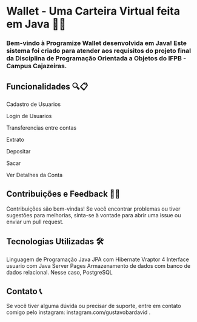 # Wallet - Uma Carteira Virtual feita em Java 🌿💊

### Bem-vindo à Programize Wallet desenvolvida em Java! Este sistema foi criado para atender aos requisitos do projeto final da Disciplina de Programação Orientada a Objetos do IFPB - Campus Cajazeiras.

## Funcionalidades 🔍📋

Cadastro de Usuarios

Login de Usuarios

Transferencias entre contas

Extrato

Depositar

Sacar

Ver Detalhes da Conta

## Contribuições e Feedback 🤝🔧
Contribuições são bem-vindas! Se você encontrar problemas ou tiver sugestões para melhorias, sinta-se à vontade para abrir uma issue ou enviar um pull request.

## Tecnologias Utilizadas 🛠️
  Linguagem de Programação Java
  JPA com Hibernate
  Vraptor 4 
  Interface usuario com Java Server Pages 
  Armazenamento de dados com banco de dados relacional. Nesse caso, PostgreSQL

## Contato 📞
Se você tiver alguma dúvida ou precisar de suporte, entre em contato comigo pelo instagram: instagram.com/gustavobardavid .
